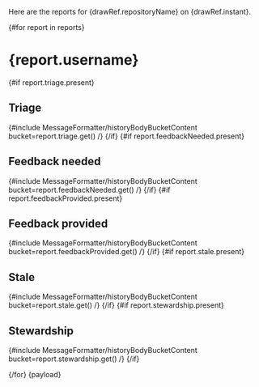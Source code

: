 Here are the reports for {drawRef.repositoryName} on {drawRef.instant}.

{#for report in reports}
# {report.username}
{#if report.triage.present}
## Triage
{#include MessageFormatter/historyBodyBucketContent bucket=report.triage.get() /}
{/if}
{#if report.feedbackNeeded.present}
## Feedback needed
{#include MessageFormatter/historyBodyBucketContent bucket=report.feedbackNeeded.get() /}
{/if}
{#if report.feedbackProvided.present}
## Feedback provided
{#include MessageFormatter/historyBodyBucketContent bucket=report.feedbackProvided.get() /}
{/if}
{#if report.stale.present}
## Stale
{#include MessageFormatter/historyBodyBucketContent bucket=report.stale.get() /}
{/if}
{#if report.stewardship.present}
## Stewardship
{#include MessageFormatter/historyBodyBucketContent bucket=report.stewardship.get() /}
{/if}

{/for}
{payload}
